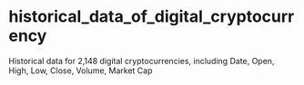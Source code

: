 # historical_data_of_digital_cryptocurrency
 Historical data for 2,148 digital cryptocurrencies, including Date, Open, High, Low, Close, Volume, Market Cap
